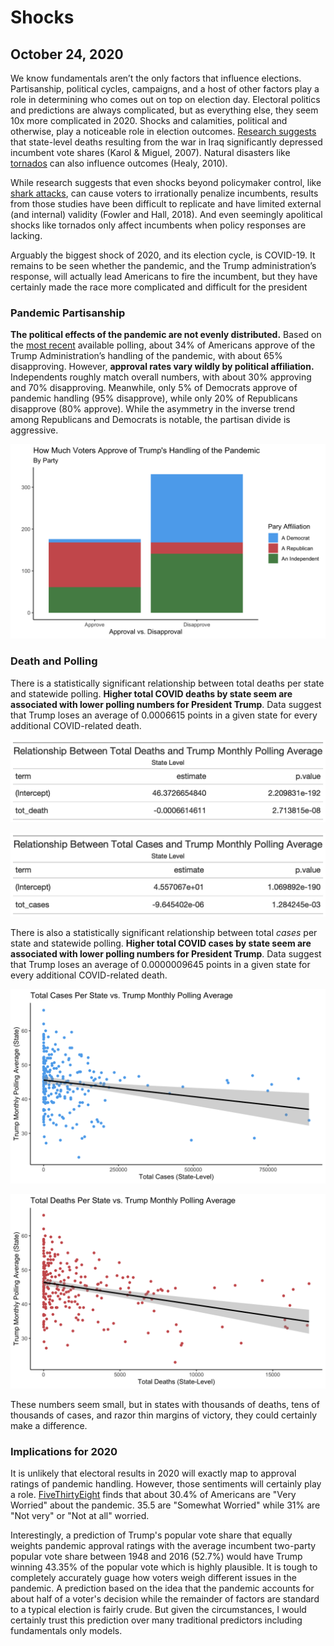 # Shocks
## October 24, 2020

We know fundamentals aren’t the only factors that influence elections. Partisanship, political cycles, campaigns, and a host of other factors play a role in determining who comes out on top on election day. Electoral politics and predictions are always complicated, but as everything else, they seem 10x more complicated in 2020. Shocks and calamities, political and otherwise, play a noticeable role in election outcomes. [Research suggests](https://hollis.harvard.edu/primo-explore/fulldisplay?docid=TN_cdi_proquest_miscellaneous_59783343&context=PC&vid=HVD2&search_scope=everything&tab=everything&lang=en_US)  that state-level deaths resulting from the war in Iraq significantly depressed incumbent vote shares (Karol & Miguel, 2007). Natural disasters like [tornados](https://hollis.harvard.edu/primo-explore/fulldisplay?docid=TN_cdi_crossref_primary_10_1561_100_00009057&context=PC&vid=HVD2&search_scope=everything&tab=everything&lang=en_US) can also influence outcomes (Healy, 2010). 

While research suggests that even shocks beyond policymaker control, like [shark attacks](https://hollis.harvard.edu/primo-explore/fulldisplay?docid=TN_cdi_crossref_primary_10_1086_699244&context=PC&vid=HVD2&search_scope=everything&tab=everything&lang=en_US), can cause voters to irrationally penalize incumbents, results from those studies have been difficult to replicate and have limited external (and internal) validity (Fowler and Hall, 2018). And even seemingly apolitical shocks like tornados only affect incumbents when policy responses are lacking. 

Arguably the biggest shock of 2020, and its election cycle, is COVID-19. It remains to be seen whether the pandemic, and the Trump administration’s response, will actually lead Americans to fire the incumbent, but they have certainly made the race more complicated and difficult for the president

### Pandemic Partisanship 

**The political effects of the pandemic are not evenly distributed.** Based on the [most recent](https://ropercenter.cornell.edu/ipoll/study/31117693) available polling, about 34% of Americans approve of the Trump Administration’s handling of the pandemic, with about 65% disapproving. However, **approval rates vary wildly by political affiliation.** Independents roughly match overall numbers, with about 30% approving and 70% disapproving. Meanwhile, only 5% of Democrats approve of pandemic handling (95% disapprove), while only 20% of Republicans disapprove (80% approve). While the asymmetry in the inverse trend among Republicans and Democrats is notable, the partisan divide is aggressive.

![](../figures/covid_party_approval.png)

### Death and Polling

There is a statistically significant relationship between total deaths per state and statewide polling. **Higher total COVID deaths by state seem are associated with lower polling numbers for President Trump**. Data suggest that Trump loses an average of 0.0006615 points in a given state for every additional COVID-related death.

![](../figures/death_approval_gt.png)

![](../figures/cases_approval_gt.png)

There is also a statistically significant relationship between total _cases_ per state and statewide polling. **Higher total COVID cases by state seem are associated with lower polling numbers for President Trump**. Data suggest that Trump loses an average of 0.0000009645 points in a given state for every additional COVID-related death.


![](../figures/total_cases_polling.png)

![](../figures/total_death_polling.png)

These numbers seem small, but in states with thousands of deaths, tens of thousands of cases, and razor thin margins of victory, they could certainly make a difference. 

### Implications for 2020

It is unlikely that electoral results in 2020 will exactly map to approval ratings of pandemic handling. However, those sentiments will certainly play a role. [FiveThirtyEight](https://projects.fivethirtyeight.com/coronavirus-polls/) finds that about 30.4% of Americans are "Very Worried" about the pandemic. 35.5 are "Somewhat Worried" while 31% are "Not very" or "Not at all" worried. 

Interestingly, a prediction of Trump's popular vote share that equally weights pandemic approval ratings with the average incumbent two-party popular vote share between 1948 and 2016 (52.7%) would have Trump winning 43.35% of the popular vote which is highly plausible. It is tough to completely accurately guage how voters weigh different issues in the pandemic. A prediction based on the idea that the pandemic accounts for about half of a voter's decision while the remainder of factors are standard to a typical election is fairly crude. But given the circumstances, I would certainly trust this prediction over many traditional predictors including fundamentals only models.
